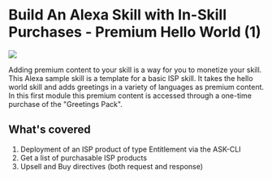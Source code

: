 # Build An Alexa Skill with In-Skill Purchases - Premium Hello World (1)
<img src="https://m.media-amazon.com/images/G/01/mobile-apps/dex/alexa/alexa-skills-kit/tutorials/fact/header._TTH_.png" />

Adding premium content to your skill is a way for you to monetize your skill.  This Alexa sample skill is a template for a basic ISP skill. It takes the hello world skill and adds greetings in a variety of languages as premium content. In this first module this premium content is accessed through a one-time purchase of the "Greetings Pack". 

## What's covered
1. Deployment of an ISP product of type Entitlement via the ASK-CLI
2. Get a list of purchasable ISP products
3. Upsell and Buy directives (both request and response)
